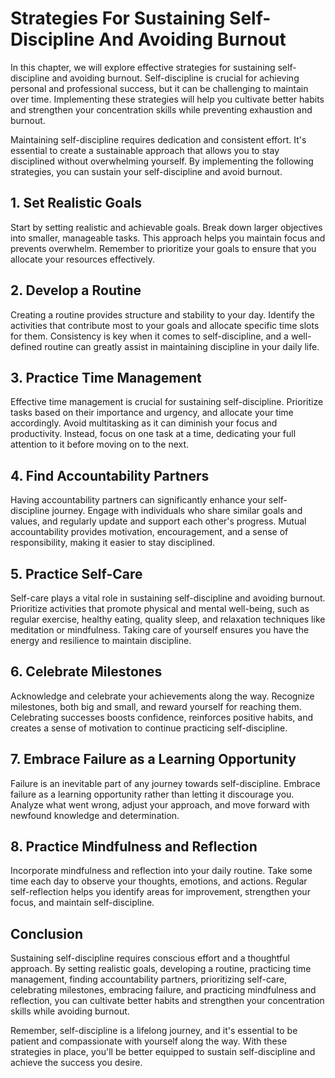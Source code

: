 # Strategies For Sustaining Self-Discipline And Avoiding Burnout

In this chapter, we will explore effective strategies for sustaining self-discipline and avoiding burnout. Self-discipline is crucial for achieving personal and professional success, but it can be challenging to maintain over time. Implementing these strategies will help you cultivate better habits and strengthen your concentration skills while preventing exhaustion and burnout.

Maintaining self-discipline requires dedication and consistent effort. It's essential to create a sustainable approach that allows you to stay disciplined without overwhelming yourself. By implementing the following strategies, you can sustain your self-discipline and avoid burnout.

## 1\. Set Realistic Goals

Start by setting realistic and achievable goals. Break down larger objectives into smaller, manageable tasks. This approach helps you maintain focus and prevents overwhelm. Remember to prioritize your goals to ensure that you allocate your resources effectively.

## 2\. Develop a Routine

Creating a routine provides structure and stability to your day. Identify the activities that contribute most to your goals and allocate specific time slots for them. Consistency is key when it comes to self-discipline, and a well-defined routine can greatly assist in maintaining discipline in your daily life.

## 3\. Practice Time Management

Effective time management is crucial for sustaining self-discipline. Prioritize tasks based on their importance and urgency, and allocate your time accordingly. Avoid multitasking as it can diminish your focus and productivity. Instead, focus on one task at a time, dedicating your full attention to it before moving on to the next.

## 4\. Find Accountability Partners

Having accountability partners can significantly enhance your self-discipline journey. Engage with individuals who share similar goals and values, and regularly update and support each other's progress. Mutual accountability provides motivation, encouragement, and a sense of responsibility, making it easier to stay disciplined.

## 5\. Practice Self-Care

Self-care plays a vital role in sustaining self-discipline and avoiding burnout. Prioritize activities that promote physical and mental well-being, such as regular exercise, healthy eating, quality sleep, and relaxation techniques like meditation or mindfulness. Taking care of yourself ensures you have the energy and resilience to maintain discipline.

## 6\. Celebrate Milestones

Acknowledge and celebrate your achievements along the way. Recognize milestones, both big and small, and reward yourself for reaching them. Celebrating successes boosts confidence, reinforces positive habits, and creates a sense of motivation to continue practicing self-discipline.

## 7\. Embrace Failure as a Learning Opportunity

Failure is an inevitable part of any journey towards self-discipline. Embrace failure as a learning opportunity rather than letting it discourage you. Analyze what went wrong, adjust your approach, and move forward with newfound knowledge and determination.

## 8\. Practice Mindfulness and Reflection

Incorporate mindfulness and reflection into your daily routine. Take some time each day to observe your thoughts, emotions, and actions. Regular self-reflection helps you identify areas for improvement, strengthen your focus, and maintain self-discipline.

## Conclusion

Sustaining self-discipline requires conscious effort and a thoughtful approach. By setting realistic goals, developing a routine, practicing time management, finding accountability partners, prioritizing self-care, celebrating milestones, embracing failure, and practicing mindfulness and reflection, you can cultivate better habits and strengthen your concentration skills while avoiding burnout.

Remember, self-discipline is a lifelong journey, and it's essential to be patient and compassionate with yourself along the way. With these strategies in place, you'll be better equipped to sustain self-discipline and achieve the success you desire.
